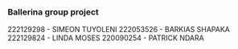 ### Ballerina group project

222129298 - SIMEON TUYOLENI
222053526 - BARKIAS SHAPAKA
222129824 - LINDA MOSES
220090254 - PATRICK NDARA
